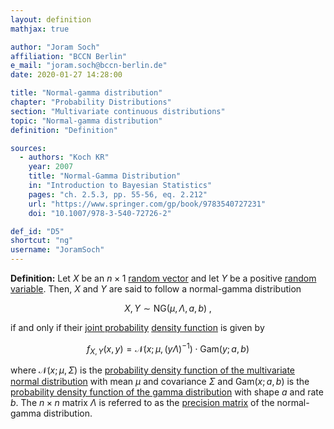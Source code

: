 ```yaml
---
layout: definition
mathjax: true

author: "Joram Soch"
affiliation: "BCCN Berlin"
e_mail: "joram.soch@bccn-berlin.de"
date: 2020-01-27 14:28:00

title: "Normal-gamma distribution"
chapter: "Probability Distributions"
section: "Multivariate continuous distributions"
topic: "Normal-gamma distribution"
definition: "Definition"

sources:
  - authors: "Koch KR"
    year: 2007
    title: "Normal-Gamma Distribution"
    in: "Introduction to Bayesian Statistics"
    pages: "ch. 2.5.3, pp. 55-56, eq. 2.212"
    url: "https://www.springer.com/gp/book/9783540727231"
    doi: "10.1007/978-3-540-72726-2"

def_id: "D5"
shortcut: "ng"
username: "JoramSoch"
---
```



**Definition:** Let $X$ be an $n \times 1$ [random vector](/D/rvec) and let $Y$ be a positive [random variable](/D/rvar). Then, $X$ and $Y$ are said to follow a normal-gamma distribution

$$ \label{eq:ng}
X,Y \sim \mathrm{NG}(\mu, \Lambda, a, b) \; ,
$$

if and only if their [joint probability](/D/prob-joint) [density function](/D/pdf) is given by

$$ \label{eq:ng-pdf}
f_{X,Y}(x,y) = \mathcal{N}(x; \mu, (y \Lambda)^{-1}) \cdot \mathrm{Gam}(y; a, b)
$$

where $\mathcal{N}(x; \mu, \Sigma)$ is the [probability density function of the multivariate normal distribution](/P/mvn-pdf) with mean $\mu$ and covariance $\Sigma$ and $\mathrm{Gam}(x; a, b)$ is the [probability density function of the gamma distribution](/P/gam-pdf) with shape $a$ and rate $b$. The $n \times n$ matrix $\Lambda$ is referred to as the [precision matrix](/D/precmat) of the normal-gamma distribution.